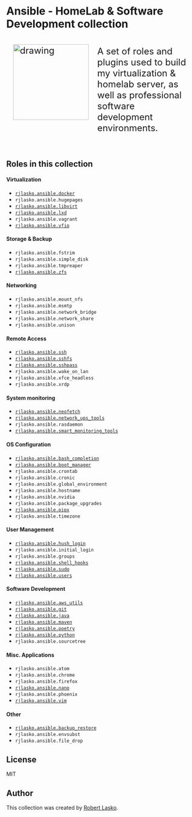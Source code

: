 # Ansible - HomeLab & Software Development collection

<div>
	<div style="display:flex; flex-direction:row; font-size:24px; padding:10px;">
		<img src="https://raw.githubusercontent.com/rjlasko/ansible-roles/master/logo.png" alt="drawing" width="200px" height="200px" align="left" style="padding:8px;"/>
		<div align="center-left" style="margin: auto;padding:12px;">
			A set of roles and plugins used to build my virtualization & homelab server, as well as professional software development environments.
		</div>
	</div>
</div>
<br clear="left"/>

## Roles in this collection

#### Virtualization
- [`rjlasko.ansible.docker`](https://github.com/rjlasko/ansible/blob/master/roles/docker/README.md)
- `rjlasko.ansible.hugepages`
- [`rjlasko.ansible.libvirt`](https://github.com/rjlasko/ansible/blob/master/roles/libvirt/README.md)
- [`rjlasko.ansible.lxd`](https://github.com/rjlasko/ansible/blob/master/roles/lxd/README.md)
- `rjlasko.ansible.vagrant`
- [`rjlasko.ansible.vfio`](https://github.com/rjlasko/ansible/blob/master/roles/vfio/README.md)

#### Storage & Backup
- `rjlasko.ansible.fstrim`
- `rjlasko.ansible.simple_disk`
- `rjlasko.ansible.tmpreaper`
- [`rjlasko.ansible.zfs`](https://github.com/rjlasko/ansible/blob/master/roles/zfs/README.md)

#### Networking
- `rjlasko.ansible.mount_nfs`
- `rjlasko.ansible.msmtp`
- `rjlasko.ansible.network_bridge`
- `rjlasko.ansible.network_share`
- `rjlasko.ansible.unison`

#### Remote Access
- [`rjlasko.ansible.ssh`](https://github.com/rjlasko/ansible/blob/master/roles/ssh/README.md)
- [`rjlasko.ansible.sshfs`](https://github.com/rjlasko/ansible/blob/master/roles/sshfs/README.md)
- [`rjlasko.ansible.sshpass`](https://github.com/rjlasko/ansible/blob/master/roles/sshpass/README.md)
- `rjlasko.ansible.wake_on_lan`
- `rjlasko.ansible.xfce_headless`
- `rjlasko.ansible.xrdp`

#### System monitoring
- [`rjlasko.ansible.neofetch`](https://github.com/rjlasko/ansible/blob/master/roles/neofetch/README.md)
- [`rjlasko.ansible.network_ups_tools`](https://github.com/rjlasko/ansible/blob/master/roles/network_ups_tools/README.md)
- `rjlasko.ansible.rasdaemon`
- [`rjlasko.ansible.smart_monitoring_tools`](https://github.com/rjlasko/ansible/blob/master/smart-monitoring-tools/docker/README.md)

#### OS Configuration
- [`rjlasko.ansible.bash_completion`](https://github.com/rjlasko/ansible/blob/master/roles/bash_completion/README.md)
- [`rjlasko.ansible.boot_manager`](https://github.com/rjlasko/ansible/blob/master/roles/boot_manager/README.md)
- `rjlasko.ansible.crontab`
- `rjlasko.ansible.cronic`
- `rjlasko.ansible.global_environment`
- `rjlasko.ansible.hostname`
- `rjlasko.ansible.nvidia`
- `rjlasko.ansible.package_upgrades`
- [`rjlasko.ansible.pipx`](https://github.com/rjlasko/ansible/blob/master/roles/pipx/README.md)
- `rjlasko.ansible.timezone`

#### User Management
- [`rjlasko.ansible.hush_login`](https://github.com/rjlasko/ansible/blob/master/roles/hush_login/README.md)
- `rjlasko.ansible.initial_login`
- `rjlasko.ansible.groups`
- [`rjlasko.ansible.shell_hooks`](https://github.com/rjlasko/ansible/blob/master/roles/shell_hooks/README.md)
- [`rjlasko.ansible.sudo`](https://github.com/rjlasko/ansible/blob/master/roles/sudo/README.md)
- [`rjlasko.ansible.users`](https://github.com/rjlasko/ansible/blob/master/roles/users/README.md)

#### Software Development
- [`rjlasko.ansible.aws_utils`](https://github.com/rjlasko/ansible/blob/master/roles/aws_utils/README.md)
- [`rjlasko.ansible.git`](https://github.com/rjlasko/ansible/blob/master/roles/git/README.md)
- [`rjlasko.ansible.java`](https://github.com/rjlasko/ansible/blob/master/roles/java/README.md)
- [`rjlasko.ansible.maven`](https://github.com/rjlasko/ansible/blob/master/roles/maven/README.md)
- [`rjlasko.ansible.poetry`](https://github.com/rjlasko/ansible/blob/master/roles/poetry/README.md)
- [`rjlasko.ansible.python`](https://github.com/rjlasko/ansible/blob/master/roles/python/README.md)
- `rjlasko.ansible.sourcetree`

#### Misc. Applications
- `rjlasko.ansible.atom`
- `rjlasko.ansible.chrome`
- `rjlasko.ansible.firefox`
- [`rjlasko.ansible.nano`](https://github.com/rjlasko/ansible/blob/master/roles/nano/README.md)
- `rjlasko.ansible.phoenix`
- [`rjlasko.ansible.vim`](https://github.com/rjlasko/ansible/blob/master/roles/vim/README.md)

#### Other
- [`rjlasko.ansible.backup_restore`](https://github.com/rjlasko/ansible/blob/master/roles/backup_restore/README.md)
- `rjlasko.ansible.envsubst`
- `rjlasko.ansible.file_drop`

## License

MIT

## Author

This collection was created by [Robert Lasko](http://www.linkedin.com/in/rjlasko).

